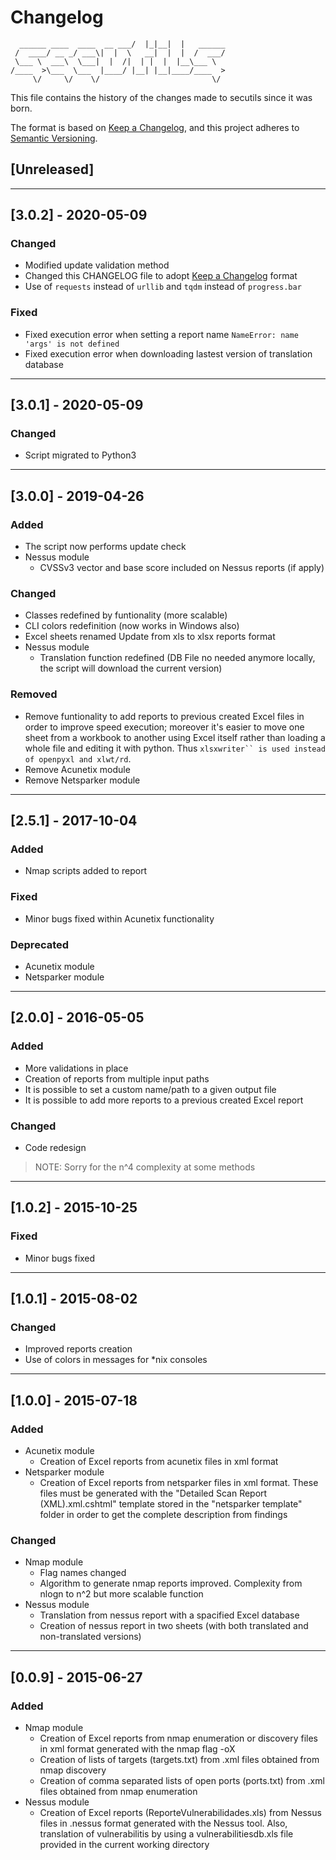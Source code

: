 # Changelog

```                             __  .__.__          
  ______ ____  ____  __ ___/  |_|__|  |   ______
 /  ____/ __ _/ ___\|  |  \   __|  |  |  /  ___/
 \___ \  ___\  \___|  |  /|  | |  |  |__\___ \ 
/____  >\___  \___  |____/ |__| |__|____/____  >
     \/     \/    \/                         \/ 
```
This file contains the history of the changes made to secutils since it was born.

The format is based on [Keep a Changelog](https://keepachangelog.com/en/1.0.0/), and this project adheres to [Semantic Versioning](https://semver.org/spec/v2.0.0.html).

## [Unreleased]

---
## [3.0.2] - 2020-05-09
### Changed
- Modified update validation method
- Changed this CHANGELOG file to adopt [Keep a Changelog](https://keepachangelog.com/en/1.0.0/) format
- Use of `requests` instead of `urllib` and `tqdm` instead of `progress.bar`

### Fixed
- Fixed execution error when setting a report name `NameError: name 'args' is not defined`
- Fixed execution error when downloading lastest version of translation database

---
## [3.0.1] - 2020-05-09
### Changed
- Script migrated to Python3 

---
## [3.0.0] - 2019-04-26
### Added
- The script now performs update check  
- Nessus module
	- CVSSv3 vector and base score included on Nessus reports (if apply)

### Changed
- Classes redefined by funtionality (more scalable)
- CLI colors redefinition (now works in Windows also)
- Excel sheets renamed
Update from xls to xlsx reports format
- Nessus module
	- Translation function redefined (DB File no needed anymore locally, the script will download the current version)  

### Removed
- Remove funtionality to add reports to previous created Excel files in order to improve speed execution; moreover it's easier to move one sheet from a workbook to another using Excel itself rather than loading a whole file and editing it with python. Thus `xlsxwriter`` is used instead of openpyxl and xlwt/rd`.
- Remove Acunetix module
- Remove Netsparker module

---
## [2.5.1] - 2017-10-04
### Added
- Nmap scripts added to report  

### Fixed
- Minor bugs fixed within Acunetix functionality  

### Deprecated
- Acunetix module
- Netsparker module

---
## [2.0.0] - 2016-05-05
### Added
- More validations in place  
- Creation of reports from multiple input paths  
- It is possible to set a custom name/path to a given output file  
- It is possible to add more reports to a previous created Excel report 

### Changed
- Code redesign  
 
> NOTE: Sorry for the n^4 complexity at some methods

---
## [1.0.2] - 2015-10-25
### Fixed
- Minor bugs fixed

---
## [1.0.1] - 2015-08-02
### Changed
- Improved reports creation  
- Use of colors in messages for \*nix consoles  

---
## [1.0.0] - 2015-07-18
### Added
- Acunetix module
	- Creation of Excel reports from acunetix files in xml format  
- Netsparker module
	- Creation of Excel reports from netsparker files in xml format. These files must be generated with the "Detailed Scan Report (XML).xml.cshtml" template stored in the "netsparker template" folder in order to get the complete description from findings 

### Changed
- Nmap module
	- Flag names changed 
	- Algorithm to generate nmap reports improved. Complexity from nlogn to n^2 but more scalable function  
- Nessus module
	- Translation from nessus report with a spacified Excel database  
	- Creation of nessus report in two sheets (with both translated and non-translated versions) 
 
---
## [0.0.9] - 2015-06-27
### Added
- Nmap module
	- Creation of Excel reports from nmap enumeration or discovery files in xml format generated with the nmap flag -oX
	- Creation of lists of targets (targets.txt) from .xml files obtained from nmap discovery  
	- Creation of comma separated lists of open ports (ports.txt) from .xml files obtained from nmap enumeration  
- Nessus module
	- Creation of Excel reports (ReporteVulnerabilidades.xls) from Nessus files in .nessus format generated with the Nessus tool. Also, translation of vulnerabilitis by using a vulnerabilitiesdb.xls file provided in the current working directory  
